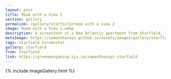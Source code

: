 ```yaml
---
layout: post
title: Room with a View 2
section: gallery
permalink: /gallery/starfield/room with a view 2
image: Room with a View 2.webp
description: A screenshot of a New Atlantis apartment from Starfield, taken by Samantha Says.
metaImage: https://samanthasays.github.io/assets/images/gallery/starfield/Room with a View 2.webp
tags: Starfield Screenshot
gallery: starfield
from: Starfield
link: https://greenmangaming.sjv.io/samanthasays-starfield
---
```

{% include imageGallery.html %}